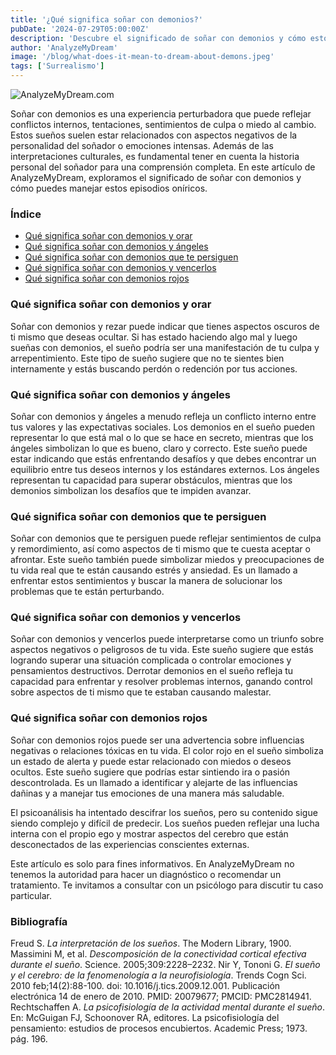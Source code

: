 ```yaml
---
title: '¿Qué significa soñar con demonios?'
pubDate: '2024-07-29T05:00:00Z'
description: 'Descubre el significado de soñar con demonios y cómo estos sueños pueden reflejar conflictos internos, tentaciones y miedos. Aprende a interpretar estos sueños y cómo manejarlos.'
author: 'AnalyzeMyDream'
image: '/blog/what-does-it-mean-to-dream-about-demons.jpeg'
tags: ['Surrealismo']
---
```


![AnalyzeMyDream.com](/blog/what-does-it-mean-to-dream-about-demons.jpeg)

Soñar con demonios es una experiencia perturbadora que puede reflejar conflictos internos, tentaciones, sentimientos de culpa o miedo al cambio. Estos sueños suelen estar relacionados con aspectos negativos de la personalidad del soñador o emociones intensas. Además de las interpretaciones culturales, es fundamental tener en cuenta la historia personal del soñador para una comprensión completa. En este artículo de AnalyzeMyDream, exploramos el significado de soñar con demonios y cómo puedes manejar estos episodios oníricos.

### Índice

- [Qué significa soñar con demonios y orar](#que-significa-sonar-con-demonios-y-orar)
- [Qué significa soñar con demonios y ángeles](#que-significa-sonar-con-demonios-y-angeles)
- [Qué significa soñar con demonios que te persiguen](#que-significa-sonar-con-demonios-que-te-persiguen)
- [Qué significa soñar con demonios y vencerlos](#que-significa-sonar-con-demonios-y-vencerlos)
- [Qué significa soñar con demonios rojos](#que-significa-sonar-con-demonios-rojos)

### Qué significa soñar con demonios y orar

Soñar con demonios y rezar puede indicar que tienes aspectos oscuros de ti mismo que deseas ocultar. Si has estado haciendo algo mal y luego sueñas con demonios, el sueño podría ser una manifestación de tu culpa y arrepentimiento. Este tipo de sueño sugiere que no te sientes bien internamente y estás buscando perdón o redención por tus acciones.

### Qué significa soñar con demonios y ángeles

Soñar con demonios y ángeles a menudo refleja un conflicto interno entre tus valores y las expectativas sociales. Los demonios en el sueño pueden representar lo que está mal o lo que se hace en secreto, mientras que los ángeles simbolizan lo que es bueno, claro y correcto. Este sueño puede estar indicando que estás enfrentando desafíos y que debes encontrar un equilibrio entre tus deseos internos y los estándares externos. Los ángeles representan tu capacidad para superar obstáculos, mientras que los demonios simbolizan los desafíos que te impiden avanzar.

### Qué significa soñar con demonios que te persiguen

Soñar con demonios que te persiguen puede reflejar sentimientos de culpa y remordimiento, así como aspectos de ti mismo que te cuesta aceptar o afrontar. Este sueño también puede simbolizar miedos y preocupaciones de tu vida real que te están causando estrés y ansiedad. Es un llamado a enfrentar estos sentimientos y buscar la manera de solucionar los problemas que te están perturbando.

### Qué significa soñar con demonios y vencerlos

Soñar con demonios y vencerlos puede interpretarse como un triunfo sobre aspectos negativos o peligrosos de tu vida. Este sueño sugiere que estás logrando superar una situación complicada o controlar emociones y pensamientos destructivos. Derrotar demonios en el sueño refleja tu capacidad para enfrentar y resolver problemas internos, ganando control sobre aspectos de ti mismo que te estaban causando malestar.

### Qué significa soñar con demonios rojos

Soñar con demonios rojos puede ser una advertencia sobre influencias negativas o relaciones tóxicas en tu vida. El color rojo en el sueño simboliza un estado de alerta y puede estar relacionado con miedos o deseos ocultos. Este sueño sugiere que podrías estar sintiendo ira o pasión descontrolada. Es un llamado a identificar y alejarte de las influencias dañinas y a manejar tus emociones de una manera más saludable.

El psicoanálisis ha intentado descifrar los sueños, pero su contenido sigue siendo complejo y difícil de predecir. Los sueños pueden reflejar una lucha interna con el propio ego y mostrar aspectos del cerebro que están desconectados de las experiencias conscientes externas.

Este artículo es solo para fines informativos. En AnalyzeMyDream no tenemos la autoridad para hacer un diagnóstico o recomendar un tratamiento. Te invitamos a consultar con un psicólogo para discutir tu caso particular.

### Bibliografía

Freud S. *La interpretación de los sueños*. The Modern Library, 1900.
Massimini M, et al. *Descomposición de la conectividad cortical efectiva durante el sueño*. Science. 2005;309:2228–2232.
Nir Y, Tononi G. *El sueño y el cerebro: de la fenomenología a la neurofisiología*. Trends Cogn Sci. 2010 feb;14(2):88-100. doi: 10.1016/j.tics.2009.12.001. Publicación electrónica 14 de enero de 2010. PMID: 20079677; PMCID: PMC2814941.
Rechtschaffen A. *La psicofisiología de la actividad mental durante el sueño*. En: McGuigan FJ, Schoonover RA, editores. La psicofisiología del pensamiento: estudios de procesos encubiertos. Academic Press; 1973. pág. 196.
